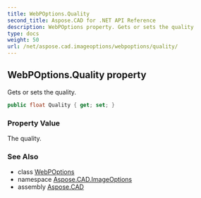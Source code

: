 ```yaml
---
title: WebPOptions.Quality
second_title: Aspose.CAD for .NET API Reference
description: WebPOptions property. Gets or sets the quality
type: docs
weight: 50
url: /net/aspose.cad.imageoptions/webpoptions/quality/
---
```

## WebPOptions.Quality property

Gets or sets the quality.

```csharp
public float Quality { get; set; }
```

### Property Value

The quality.

### See Also

* class [WebPOptions](../)
* namespace [Aspose.CAD.ImageOptions](../../webpoptions/)
* assembly [Aspose.CAD](../../../)


